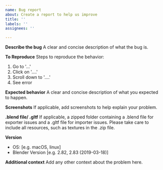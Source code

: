 ```yaml
---
name: Bug report
about: Create a report to help us improve
title: ''
labels: ''
assignees: ''

---
```


**Describe the bug**
A clear and concise description of what the bug is.

**To Reproduce**
Steps to reproduce the behavior:
1. Go to '...'
2. Click on '....'
3. Scroll down to '....'
4. See error

**Expected behavior**
A clear and concise description of what you expected to happen.

**Screenshots**
If applicable, add screenshots to help explain your problem.

**.blend file/ .gltf**
If applicable, a zipped folder containing a .blend file for exporter issues and a .gltf file for importer issues. Please take care to include all resources, such as textures in the .zip file.

**Version**
 - OS: [e.g. macOS, linux]
 - Blender Version [e.g. 2.82, 2.83 (2019-03-18)]

**Additional context**
Add any other context about the problem here.
